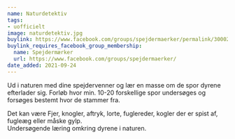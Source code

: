 ```yaml
---
name: Naturdetektiv
tags:
- uofficielt
image: naturdetektiv.jpg
buylink: https://www.facebook.com/groups/spejdermaerker/permalink/3000248673540495/
buylink_requires_facebook_group_membership:
  name: Spejdermærker
  url: https://www.facebook.com/groups/spejdermaerker/
date_added: 2021-09-24
---
```

Ud i naturen med dine spejdervenner og lær en masse om de spor dyrene efterlader sig.
Forløb hvor min. 10-20 forskellige spor undersøges og forsøges bestemt hvor de stammer fra.

Det kan være Fjer, knogler, aftryk, lorte, fuglereder, kogler der er spist af, fugleæg eller måske gylp.   
Undersøgende læring omkring dyrene i naturen.
